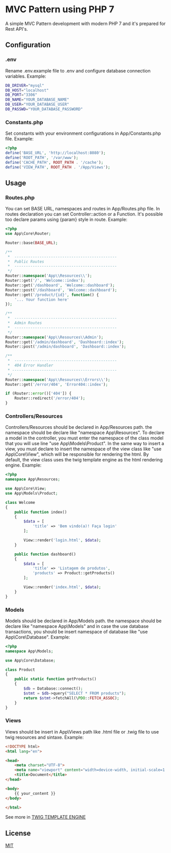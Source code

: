 # MVC Pattern using PHP 7
A simple MVC Pattern development with modern PHP 7 and it's prepared for Rest API's.

## Configuration
### .env
Rename .env.example file to .env and configure database connection variables.
Example:
```sh
DB_DRIVER="mysql"
DB_HOST="localhost"
DB_PORT="3306"
DB_NAME="YOUR_DATABASE_NAME"
DB_USER="YOUR_DATABASE_USER"
DB_PASSWD="YOUR_DATABASE_PASSWORD"
 ```
 
 ### Constants.php
Set constants with your environment configurations in App/Constants.php file.
Example:
```php
<?php
define('BASE_URL', 'http://localhost:8080');
define('ROOT_PATH', '/var/www');
define('CACHE_PATH', ROOT_PATH . '/cache');
define('VIEW_PATH', ROOT_PATH . '/App/Views');
```

## Usage
### Routes.php
You can set BASE URL, namespaces and routes in App/Routes.php file. In routes declaration you can set Controller::action or a Function. It's possible too declare params using {param} style in route.
Example:
```php
<?php
use App\Core\Router;

Router::base(BASE_URL);

/**
 *  ---------------------------------------------
 *  Public Routes
 *  ---------------------------------------------
 */
Router::namespace('App\\Resources\\');
Router::get('/', 'Welcome::index');
Router::get('/dashboard', 'Welcome::dashboard');
Router::post('/dashboard', 'Welcome::dashboard');
Router::get('/product/{id}', function() {
    '... Your function here'
});

/**
 *  ---------------------------------------------
 *  Admin Routes
 *  ---------------------------------------------
 */
Router::namespace('App\\Resources\\Admin');
Router::get('/admin/dashboard', 'Dashboard::index');
Router::post('/admin/dashboard', 'Dashboard::index');

/**
 *  ---------------------------------------------
 *  404 Error Handler
 * ----------------------------------------------
 */
Router::namespace('App\\Resources\\Errors\\');
Router::get('/error/404', 'Error404::index');

if (Router::error()['404']) {
    Router::redirect('/error/404');
}

```

### Controllers/Resources
Controllers/Resources should be declared in App/Resources path. the namespace should be declare like "namespace App\Resources". To declare a model in the controller, you must enter the namespace of the class model that you will use line "use App\Models\Product". In the same way to insert a view, you must declare to insert the namespace of the view class like "use App\Core\View", which will be responsible for rendering the html. By default, the view class uses the twig template engine as the html rendering engine.
Example:
```php
<?php
namespace App\Resources;

use App\Core\View;
use App\Models\Product;

class Welcome
{
    public function index()
    {
        $data = [
            'title' => 'Bem vindo(a)! Faça login'
        ];

        View::render('login.html', $data);
    }

    public function dashboard()
    {
        $data = [
            'title' => 'Listagem de produtos',
            'products' => Product::getProducts()
        ];

        View::render('index.html', $data);
    }
}
```

### Models
Models should be declared in App/Models path. the namespace should be declare like "namespace App\Models" and in case the use database transactions, you should be insert namespace of database like "use App\Core\Database".
Example:
```php
<?php
namespace App\Models;

use App\Core\Database;

class Product
{
    public static function getProducts()
    {
        $db = Database::connect();
        $stmt = $db->query("SELECT * FROM products");
        return $stmt->fetchAll(\PDO::FETCH_ASSOC);
    }
}
```
### Views
Views should be insert in App\Views path like .html file or .twig file to use twig resources and sintaxe.
Example:
```html
<!DOCTYPE html>
<html lang="en">

<head>
    <meta charset="UTF-8">
    <meta name="viewport" content="width=device-width, initial-scale=1.0">
    <title>Document</title>
</head>

<body>
    {{ your_content }}
</body>

</html>
```
See more in [TWIG TEMPLATE ENGINE](https://twig.symfony.com/)

## License
[MIT](https://choosealicense.com/licenses/mit/)
